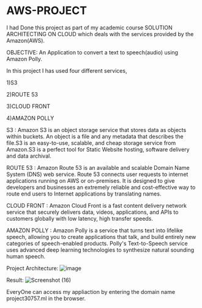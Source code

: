 # AWS-PROJECT

I had Done this project as part of my academic course SOLUTION ARCHITECTING ON CLOUD which deals with the services provided by the Amazon(AWS).

OBJECTIVE: An Application to convert a text to speech(audio) using Amazon Polly.

In this project I has used four different services,

1)S3

2)ROUTE 53

3)CLOUD FRONT

4)AMAZON POLLY

S3 : Amazon S3 is an object storage service that stores data as objects within buckets. An object is a file and any metadata that describes the file.S3 is an easy-to-use, scalable, and cheap storage service from Amazon.S3 is a perfect tool for Static Website hosting, software delivery and data archival.

ROUTE 53 : Amazon Route 53 is an available and scalable Domain Name System (DNS) web service. Route 53 connects user requests to internet applications running on AWS or on-premises. It is designed to give developers and businesses an extremely reliable and cost-effective way to route end users to Internet applications by translating names.

CLOUD FRONT : Amazon Cloud Front is a fast content delivery network service that securely delivers data, videos, applications, and APIs to customers globally with low latency, high transfer speeds.

AMAZON POLLY : Amazon Polly is a service that turns text into lifelike speech, allowing you to create applications that talk, and build entirely new categories of speech-enabled products. Polly's Text-to-Speech service uses advanced deep learning technologies to synthesize natural sounding human speech.


Project Architecture:
![image](https://user-images.githubusercontent.com/87435344/202626975-433a6adb-3b4d-407e-b21b-c7890ea15ab5.png)


Result:
![Screenshot (16)](https://user-images.githubusercontent.com/87435344/202627057-99ca8ac2-2b0c-4316-a89a-ac3f11abcb14.png)



EveryOne can access my appliaction by entering the domain name project30757.ml in the browser.
